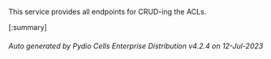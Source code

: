 






This service provides all endpoints for CRUD-ing the ACLs.

[:summary]

###### Auto generated by Pydio Cells Enterprise Distribution v4.2.4 on 12-Jul-2023
